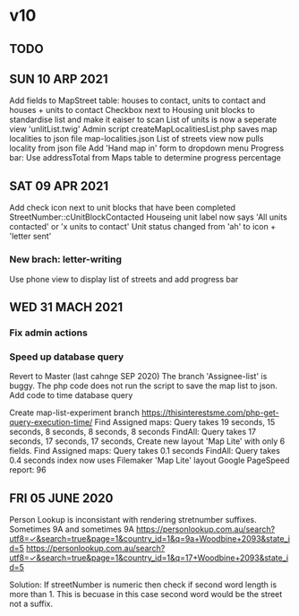 # v10

## TODO


## SUN 10 ARP 2021
Add fields to MapStreet table: houses to contact, units to contact and houses + units to contact
Checkbox next to Housing unit blocks to standardise list and make it eaiser to scan
List of units is now a seperate view 'unlitList.twig'
Admin script createMapLocalitiesList.php saves map localities to json file map-localities.json
List of streets view now pulls locality from json file
Add 'Hand map in' form to dropdown menu
Progress bar: Use addressTotal from Maps table to determine progress percentage

## SAT 09 APR 2021
Add check icon next to unit blocks that have been completed
StreetNumber::cUnitBlockContacted
Houseing unit label now says 'All units contacted' or 'x units to contact'
Unit status changed from 'ah' to icon + 'letter sent'

### New brach: letter-writing
Use phone view to display list of streets and add progress bar


## WED 31 MACH 2021
### Fix admin actions


### Speed up database query
Revert to Master (last cahnge SEP 2020)
The branch 'Assignee-list' is buggy. The php code does not run the script to save the map list to json.
Add code to time database query

Create map-list-experiment branch
https://thisinterestsme.com/php-get-query-execution-time/
Find Assigned maps: Query takes 19 seconds, 15 seconds, 8 seconds, 8 seconds, 8 seconds
FindAll: Query takes 17 seconds, 17 seconds, 17 seconds, 
Create new layout 'Map Lite' with only 6 fields. 
Find Assigned maps: Query takes 0.1 seconds
FindAll: Query takes 0.4 seconds
index now uses Filemaker 'Map Lite' layout
Google PageSpeed report: 96



## FRI 05 JUNE 2020
Person Lookup is inconsistant with rendering stretnumber suffixes. Sometimes 9A and sometimes 9A
https://personlookup.com.au/search?utf8=✓&search=true&page=1&country_id=1&q=9a+Woodbine+2093&state_id=5
https://personlookup.com.au/search?utf8=✓&search=true&page=1&country_id=1&q=17+Woodbine+2093&state_id=5

Solution: If streetNumber is numeric then check if second word length is more than 1. This is becuase in this case second word would be the street not a suffix.